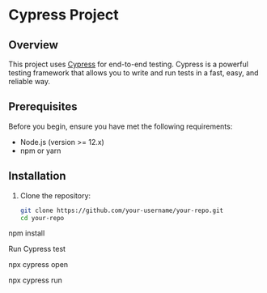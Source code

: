 # Cypress Project

## Overview

This project uses [Cypress](https://www.cypress.io/) for end-to-end testing. Cypress is a powerful testing framework that allows you to write and run tests in a fast, easy, and reliable way.

## Prerequisites

Before you begin, ensure you have met the following requirements:

- Node.js (version >= 12.x)
- npm or yarn

## Installation

1. Clone the repository:

   ```bash
   git clone https://github.com/your-username/your-repo.git
   cd your-repo

npm install

Run Cypress test

npx cypress open

npx cypress run
